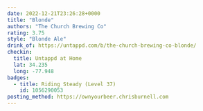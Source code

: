 ```yaml
---
date: 2022-12-21T23:26:28+0000
title: "Blonde"
authors: "The Church Brewing Co"
rating: 3.75
style: "Blonde Ale"
drink_of: https://untappd.com/b/the-church-brewing-co-blonde/
checkin:
  title: Untappd at Home
  lat: 34.235
  long: -77.948
badges:
  - title: Riding Steady (Level 37)
    id: 1056290053
posting_method: https://ownyourbeer.chrisburnell.com
---
```

